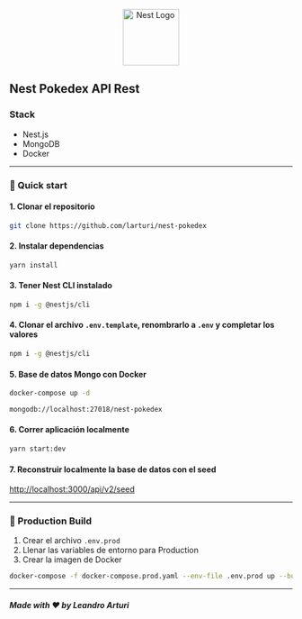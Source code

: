 <p align="center">
  <a href="http://nestjs.com/" target="blank"><img src="https://nestjs.com/img/logo-small.svg" width="100" alt="Nest Logo" /></a>
</p>

## Nest Pokedex API Rest

### Stack

* Nest.js
* MongoDB
* Docker

<hr />
  
### 🚀 Quick start

#### 1. Clonar el repositorio

```bash
git clone https://github.com/larturi/nest-pokedex
```

#### 2. Instalar dependencias

```bash
yarn install
```

#### 3. Tener Nest CLI instalado

```bash
npm i -g @nestjs/cli
```

#### 4. Clonar el archivo ```.env.template```, renombrarlo a ```.env``` y completar los valores

```bash
npm i -g @nestjs/cli
```

#### 5. Base de datos Mongo con Docker

```bash
docker-compose up -d
```

```bash
mongodb://localhost:27018/nest-pokedex
```

#### 6. Correr aplicación localmente

```bash
yarn start:dev
```

#### 7. Reconstruir localmente la base de datos con el seed

[http://localhost:3000/api/v2/seed](http://localhost:3000/api/v2/seed)

---

### 🚀 Production Build

1. Crear el archivo ```.env.prod```
2. Llenar las variables de entorno para Production
3. Crear la imagen de Docker

```bash
docker-compose -f docker-compose.prod.yaml --env-file .env.prod up --build

```

---

##### Made with ❤️ by Leandro Arturi

